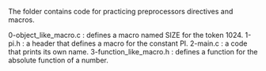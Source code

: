 The folder contains code for practicing preprocessors directives and macros.

0-object_like_macro.c : defines a macro named SIZE for the token 1024.
1-pi.h : a header that defines a macro for the constant PI.
2-main.c : a code that prints its own name.
3-function_like_macro.h : defines a function for the absolute function of a number.
